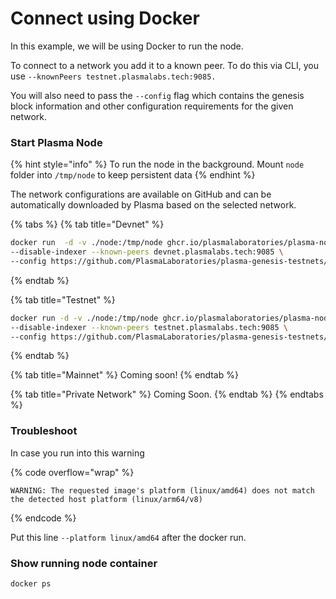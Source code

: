 # Connect using Docker

In this example, we will be using Docker to run the node.

To connect to a network you add it to a known peer. To do this via CLI, you use `--knownPeers testnet.plasmalabs.tech:9085.`&#x20;

You will also need to pass the `--config` flag which contains the genesis block information and other configuration requirements for the given network.

### Start Plasma Node

{% hint style="info" %}
To run the node in the background. Mount `node` folder into `/tmp/node` to keep persistent data&#x20;
{% endhint %}

The network configurations are available on GitHub and can be automatically downloaded by Plasma based on the selected network.

{% tabs %}
{% tab title="Devnet" %}
```bash
docker run  -d -v ./node:/tmp/node ghcr.io/plasmalaboratories/plasma-node:dev 
--disable-indexer --known-peers devnet.plasmalabs.tech:9085 \
--config https://github.com/PlasmaLaboratories/plasma-genesis-testnets/blob/main/devnet/config.yaml
```
{% endtab %}

{% tab title="Testnet" %}
```bash
docker run -d -v ./node:/tmp/node ghcr.io/plasmalaboratories/plasma-node:dev 
--disable-indexer --known-peers testnet.plasmalabs.tech:9085 \
--config https://github.com/PlasmaLaboratories/plasma-genesis-testnets/blob/main/testnet/config.yaml
```


{% endtab %}

{% tab title="Mainnet" %}
Coming soon!
{% endtab %}

{% tab title="Private Network" %}
Coming Soon.
{% endtab %}
{% endtabs %}

### Troubleshoot

In case you run into this warning

{% code overflow="wrap" %}
```
WARNING: The requested image's platform (linux/amd64) does not match the detected host platform (linux/arm64/v8)
```
{% endcode %}

Put this line `--platform linux/amd64` after the docker run.

### Show running node container&#x20;

```
docker ps
```
